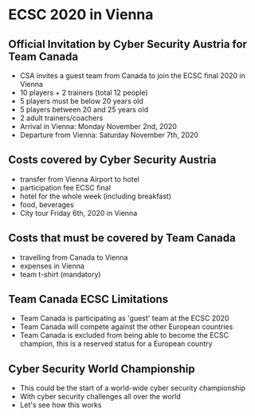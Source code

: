 # ECSC 2020 in Vienna
## Official Invitation by Cyber Security Austria for Team Canada
* CSA invites a guest team from Canada to join the ECSC final 2020 in Vienna
* 10 players + 2 trainers (total 12 people)
* 5 players must be below 20 years old
* 5 players between 20 and 25 years old
* 2 adult trainers/coachers
* Arrival in Vienna: Monday November 2nd, 2020
* Departure from Vienna: Saturday November 7th, 2020
  
## Costs covered by Cyber Security Austria
* transfer from Vienna Airport to hotel
* participation fee ECSC final
* hotel for the whole week (including breakfast)
* food, beverages
* City tour Friday 6th, 2020 in Vienna


## Costs that must be covered by Team Canada 
* travelling from Canada to Vienna
* expenses in Vienna
* team t-shirt (mandatory)

## Team Canada ECSC Limitations
* Team Canada is participating as 'guest' team at the ECSC 2020
* Team Canada will compete against the other European countries
* Team Canada is excluded from being able to become the ECSC champion, this is a reserved status for a European country

## Cyber Security World Championship
* This could be the start of a world-wide cyber security championship
* With cyber security challenges all over the world
* Let's see how this works






